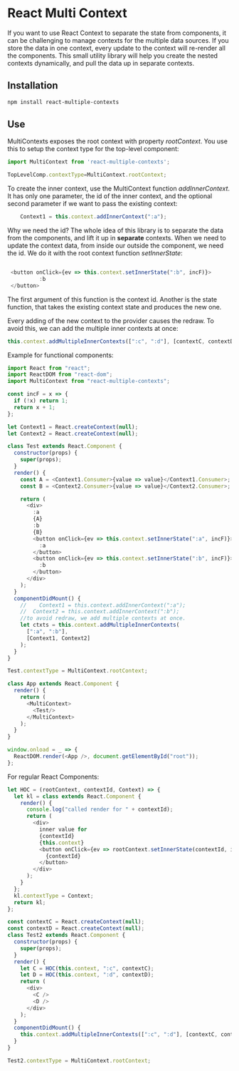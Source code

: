 # React Multi Context
If you want to use React Context to separate the state from components, it can be challenging to manage contexts for the multiple data sources. If you store the data in one context, every update to the context will re-render all the components. This small utility library will help you create the nested contexts dynamically, and pull the data up in separate contexts.
## Installation

```sh
npm install react-multiple-contexts
```
## Use

MultiContexts exposes the root context with property _rootContext_. You use this to setup the context type for the top-level component:

```js
import MultiContext from 'react-multiple-contexts';

TopLevelComp.contextType=MultiContext.rootContext;
```
To create the inner context, use the MultiContext function _addInnerContext_.
It has only one parameter, the id of the inner context, and the optional second parameter if we want to pass the existing context:

```js
    Context1 = this.context.addInnerContext(":a");
```

Why we need the id? The whole idea of this library is to separate the data from the components, and lift it up in __separate__ contexts.
When we need to update the context data, from inside our outside the component, we need the id. We do it with the root context function _setInnerState_:

```js

 <button onClick={ev => this.context.setInnerState(":b", incF)}>
          :b
 </button>
```


The first argument of this function is the context id. Another is the  state function, that takes the existing context state and produces the new one.


Every adding of the new context to the provider causes the redraw. To avoid this, we can add the multiple inner contexts at once:

```js
this.context.addMultipleInnerContexts([":c", ":d"], [contextC, contextD]);
```



Example for functional components:
```js
import React from "react";
import ReactDOM from "react-dom";
import MultiContext from "react-multiple-contexts";

const incF = x => {
  if (!x) return 1;
  return x + 1;
};

let Context1 = React.createContext(null);
let Context2 = React.createContext(null);

class Test extends React.Component {
  constructor(props) {
    super(props);
  }
  render() {
    const A = <Context1.Consumer>{value => value}</Context1.Consumer>;
    const B = <Context2.Consumer>{value => value}</Context2.Consumer>;

    return (
      <div>
        :a
        {A}
        :b
        {B}
        <button onClick={ev => this.context.setInnerState(":a", incF)}>
          :a
        </button>
        <button onClick={ev => this.context.setInnerState(":b", incF)}>
          :b
        </button>
      </div>
    );
  }
  componentDidMount() {
    //    Context1 = this.context.addInnerContext(":a");
    //  Context2 = this.context.addInnerContext(":b");
    //to avoid redraw, we add multiple contexts at once.
    let ctxts = this.context.addMultipleInnerContexts(
      [":a", ":b"],
      [Context1, Context2]
    );
  }
}

Test.contextType = MultiContext.rootContext;

class App extends React.Component {
  render() {
    return (
      <MultiContext>
        <Test/>
      </MultiContext>
    );
  }
}

window.onload = _ => {
  ReactDOM.render(<App />, document.getElementById("root"));
};

```

For regular React Components:

```js
let HOC = (rootContext, contextId, Context) => {
  let kl = class extends React.Component {
    render() {
      console.log("called render for " + contextId);
      return (
        <div>
          inner value for
          {contextId}
          {this.context}
          <button onClick={ev => rootContext.setInnerState(contextId, incF)}>
            {contextId}
          </button>
        </div>
      );
    }
  };
  kl.contextType = Context;
  return kl;
};

const contextC = React.createContext(null);
const contextD = React.createContext(null);
class Test2 extends React.Component {
  constructor(props) {
    super(props);
  }
  render() {
    let C = HOC(this.context, ":c", contextC);
    let D = HOC(this.context, ":d", contextD);
    return (
      <div>
        <C />
        <D />
      </div>
    );
  }
  componentDidMount() {
    this.context.addMultipleInnerContexts([":c", ":d"], [contextC, contextD]);
  }
}

Test2.contextType = MultiContext.rootContext;
```
